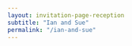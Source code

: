 ```yaml
---
layout: invitation-page-reception
subtitle: "Ian and Sue"
permalink: "/ian-and-sue"
---
```

        